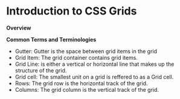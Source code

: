 <h1>Introduction to CSS Grids</h1>
 
 **Overview**








 **Common Terms and Terminologies**
 - Gutter: Gutter is the space between grid items in the grid
 - Grid Item: The grid container contains grid items.
 - Grid Line: is either a vertical or horizontal line that makes up the structure of the grid.
 - Grid cell: The smallest unit on a grid is reffered to as a Grid cell.
 - Rows: The grid row is the horizontal track of the grid.
 - Columns: The grid column is the vertical track of the grid.


